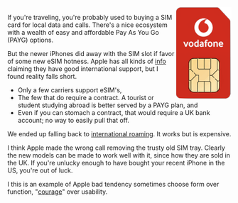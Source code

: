 <!--
.. title: The iPhone's SIM Tray Went Away Too Soon
.. slug: esim
.. date: 2024-01-05 02:34:49 UTC-08:00
.. tags: 
.. category: 
.. link: 
.. description: 
.. type: text
-->

<img style="float:right" class="postimage" src="/f/sim.png" alt="SIM" width=25%>

If you're traveling, you're probably used to buying a SIM card for
local data and calls. There's a nice ecosystem with a wealth of
easy and affordable Pay As You Go (PAYG) options.

But the newer iPhones did away with the SIM slot if favor of some new
eSIM hotness. Apple has all kinds of [info][] claiming they have good
international support, but I found reality falls short.

*  Only a few carriers support eSIM's,
*  The few that do require a contract. A tourist or student
   studying abroad is better served by a PAYG plan, and
*  Even if you can stomach a contract, that would require a UK bank
   account; no way to easily pull that off.

We ended up falling back to [international roaming][a]. It works but
is expensive.

I think Apple made the wrong call removing the trusty old SIM tray.
Clearly the new models can be made to work well with it, since how
they are sold in the UK.  If you're unlucky enough to have bought
your recent iPhone in the US, you're out of luck. 

I this is an example of Apple bad tendency sometimes choose form
over function, "[courage][]" over usability.

[info]: https://support.apple.com/en-gb/HT209096
[a]: https://www.att.com/international/day-pass/
[courage]: https://www.theringer.com/2016/9/7/16038622/why-did-apple-remove-the-headphone-jack-courage